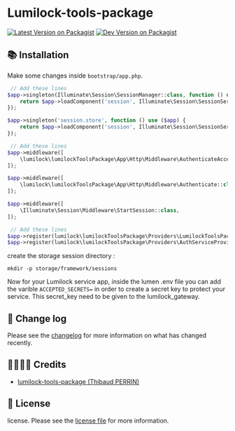 # Lumilock-tools-package

[![Latest Version on Packagist][ico-version]][link-packagist]
[![Dev Version on Packagist][ico-version-dev]][link-packagist]

## 📚 Installation

Make some changes inside `bootstrap/app.php`.

```php
 // Add these lines
$app->singleton(Illuminate\Session\SessionManager::class, function () use ($app) {
    return $app->loadComponent('session', Illuminate\Session\SessionServiceProvider::class, 'session');
});

$app->singleton('session.store', function () use ($app) {
    return $app->loadComponent('session', Illuminate\Session\SessionServiceProvider::class, 'session.store');
});
```
```php
 // Add these lines
$app->middleware([
    \lumilock\lumilockToolsPackage\App\Http\Middleware\AuthenticateAccessMiddleware::class
]);

$app->middleware([
    \lumilock\lumilockToolsPackage\App\Http\Middleware\Authenticate::class
]);

$app->middleware([
    \Illuminate\Session\Middleware\StartSession::class,
]);
```
```php
 // Add these lines
$app->register(lumilock\lumilockToolsPackage\Providers\LumilockToolsPackageServiceProvider::class);
$app->register(lumilock\lumilockToolsPackage\Providers\AuthServiceProvider::class);
```

create the storage session directory : 
```shell
mkdir -p storage/framework/sessions
```

Now for your Lumilock service app, inside the lumen .env file you can add the varible `ACCEPTED_SECRETS=` in order to create a secret key to protect your service. This secret_key need to be given to the lumilock_gateway.

## 📰 Change log

Please see the [changelog](changelog.md) for more information on what has changed recently.


## 👨‍👩‍👧‍👦 Credits

- [lumilock-tools-package (Thibaud PERRIN)][link-author]


## 📝 License

license. Please see the [license file](license.md) for more information.

[ico-version]: https://img.shields.io/packagist/v/perrinthibaud/laravlock.svg
[ico-version-dev]: https://img.shields.io/packagist/vpre/perrinthibaud/laravlock.svg

[link-packagist]: https://packagist.org/packages/perrinthibaud/laravlock
[link-author]: https://github.com/lumilock
[link-contributors]: ../../contributors]